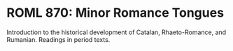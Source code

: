 # ROML 870: Minor Romance Tongues

Introduction to the historical development of Catalan, Rhaeto-Romance, and Rumanian. Readings in period texts.